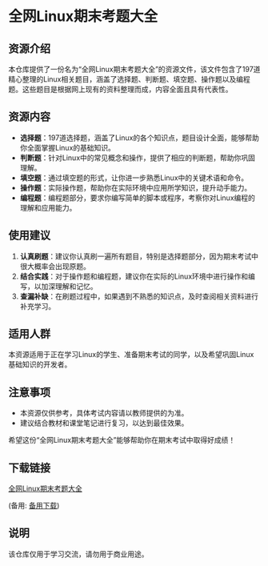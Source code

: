 # 全网Linux期末考题大全

## 资源介绍

本仓库提供了一份名为“全网Linux期末考题大全”的资源文件，该文件包含了197道精心整理的Linux相关题目，涵盖了选择题、判断题、填空题、操作题以及编程题。这些题目是根据网上现有的资料整理而成，内容全面且具有代表性。

## 资源内容

- **选择题**：197道选择题，涵盖了Linux的各个知识点，题目设计全面，能够帮助你全面掌握Linux的基础知识。
- **判断题**：针对Linux中的常见概念和操作，提供了相应的判断题，帮助你巩固理解。
- **填空题**：通过填空题的形式，让你进一步熟悉Linux中的关键术语和命令。
- **操作题**：实际操作题，帮助你在实际环境中应用所学知识，提升动手能力。
- **编程题**：编程题部分，要求你编写简单的脚本或程序，考察你对Linux编程的理解和应用能力。

## 使用建议

1. **认真刷题**：建议你认真刷一遍所有题目，特别是选择题部分，因为期末考试中很大概率会出现原题。
2. **结合实践**：对于操作题和编程题，建议你在实际的Linux环境中进行操作和编写，以加深理解和记忆。
3. **查漏补缺**：在刷题过程中，如果遇到不熟悉的知识点，及时查阅相关资料进行补充学习。

## 适用人群

本资源适用于正在学习Linux的学生、准备期末考试的同学，以及希望巩固Linux基础知识的开发者。

## 注意事项

- 本资源仅供参考，具体考试内容请以教师提供的为准。
- 建议结合教材和课堂笔记进行复习，以达到最佳效果。

希望这份“全网Linux期末考题大全”能够帮助你在期末考试中取得好成绩！

## 下载链接
[全网Linux期末考题大全](https://pan.quark.cn/s/4ef731374ae5) 

(备用: [备用下载](https://pan.baidu.com/s/1us_hvAAB7ZktULzy3aQ2-w?pwd=1234))

## 说明

该仓库仅用于学习交流，请勿用于商业用途。
